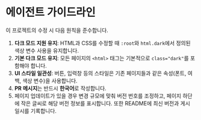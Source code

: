 # 에이전트 가이드라인

이 프로젝트의 수정 시 다음 원칙을 준수합니다.

1. **다크 모드 지원 유지**: HTML과 CSS를 수정할 때 `:root`와 `html.dark`에서 정의된 색상 변수 사용을 유지합니다.
2. **기본 다크 모드 유지**: 모든 페이지의 `<html>` 태그는 기본적으로 `class="dark"`를 포함해야 합니다.
3. **UI 스타일 일관성**: 버튼, 입력창 등의 스타일은 기존 페이지들과 같은 속성(폰트, 여백, 색상 변수)을 사용합니다.
4. **PR 메시지**는 반드시 **한국어**로 작성합니다.
5. 페이지 업데이트가 있을 경우 변경 규모에 맞춰 버전 번호를 조정하고, 페이지 하단에 작은 글씨로 해당 버전 정보를 표시합니다. 또한 README에 최신 버전과 게시 일시를 기록합니다.

